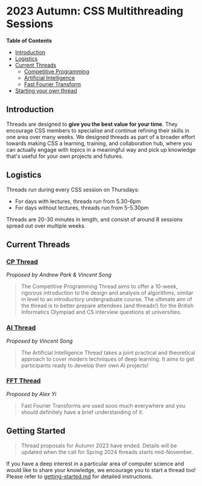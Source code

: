 # 2023 Autumn: CSS Multithreading Sessions

**Table of Contents**
* [Introduction](#introduction)
* [Logistics](#logistics)
* [Current Threads](#current-threads)
    * [Competitive Programming](#cp-thread)
    * [Artificial Intelligence](#ai-thread)
    * [Fast Fourier Transform](#fft-thread)
 * [Starting your own thread](#getting-started)

## Introduction

Threads are designed to **give you the best value for your time**. They encourage CSS members to specialise and continue refining their skills in one area over many weeks. We designed threads as part of a broader effort towards making CSS a learning, training, and collaboration hub, where you can actually engage with topics in a meaningful way and pick up knowledge that's useful for your own projects and futures.

## Logistics
Threads run during every CSS session on Thursdays:

* For days with lectures, threads run from 5.30-6pm
* For days without lectures, threads run from 5-5.30pm

Threads are 20-30 minutes in length, and consist of around 8 sessions spread out over multiple weeks. 

## Current Threads

### [CP Thread](cp/README.md)
_Proposed by Andrew Park & Vincent Song_

> The Competitive Programming Thread aims to offer a 10-week, rigorous introduction to the design and analysis of algorithms, similar in level to an introductory undergraduate course. The ultimate aim of the thread is to better prepare attendees (and threads!) for the British Informatics Olympiad and CS interview questions at universities.

### [AI Thread](ai/README.md)
_Proposed by Vincent Song_

> The Artificial Intelligence Thread takes a joint practical and theoretical approach to cover modern techniques of deep learning. It aims to get participants ready to develop their own AI projects!

### [FFT Thread](fft/README.md)
_Proposed by Alex Yi_

> Fast Fourier Transforms are used sooo much everywhere and you should definitely have a brief understanding of it.

## Getting Started

> Thread proposals for Autumn 2023 have ended. Details will be updated when the call for Spring 2024 threads starts mid-November.

If you have a deep interest in a particular area of computer science and would like to share your knowledge, we encourage you to start a thread too! Please refer to [getting-started.md](getting-started.md) for detailed instructions. 
